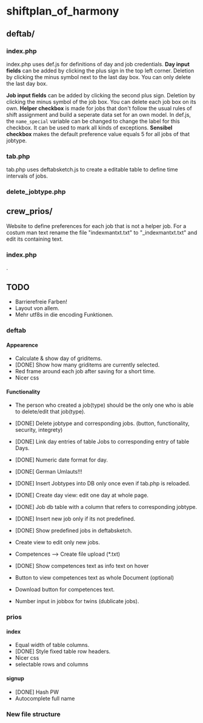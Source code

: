 # shiftplan_of_harmony

## deftab/
### index.php
index.php uses def.js for definitions of day and job credentials.
**Day input fields** can be added by clicking the plus sign in the top left corner. Deletion by clicking the minus symbol next to the last day box. You can only delete the last day box.

**Job input fields** can be added by clicking the second plus sign. Deletion by clicking the minus symbol of the job box. You can delete each job box on its own.
**Helper checkbox** is made for jobs that don't follow the usual rules of shift assignment and build a seperate data set for an own model.
In def.js, the `name_special` variable can be changed to change the label for this checkbox. It can be used to mark all kinds of exceptions.
**Sensibel checkbox** makes the default preference value equals 5 for all jobs of that jobtype.

### tab.php
tab.php uses deftabsketch.js to create a editable table to define time intervals of jobs.

### delete_jobtype.php

## crew_prios/
Website to define preferences for each job that is not a helper job.
For a costum man text rename the file "indexmantxt.txt" to "_indexmantxt.txt" and edit its containing text.
### index.php

.
## TODO

* Barrierefreie Farben!
* Layout von allem.
* Mehr utf8s in die encoding Funktionen.

### deftab
#### Appearence
* Calculate & show day of griditems.
* [DONE] Show how many griditems are currently selected.
* Red frame around each job after saving for a short time.
* Nicer css

#### Functionality
* The person who created a job(type) should be the only one who is able to delete/edit that job(type).
* [DONE] Delete jobtype and corresponding jobs. (button, functionality, security, integrety)
* [DONE] Link day entries of table Jobs to corresponding entry of table Days.
* [DONE] Numeric date format for day.
* [DONE[ German Umlauts!!!
* [DONE] Insert Jobtypes into DB only once even if tab.php is reloaded.
* [DONE] Create day view: edit one day at whole page.

* [DONE] Job db table with a column that refers to corresponding jobtype.
* [DONE] Insert new job only if its not predefined.
* [DONE] Show predefined jobs in deftabsketch.

* Create view to edit only new jobs.
* Competences --> Create file upload (*.txt)
* [DONE] Show competences text as info text on hover
* Button to view competences text as whole Document (optional)
* Download button for competences text.
* Number input in jobbox for twins (dublicate jobs).

### prios
#### index
* Equal width of table columns.
* [DONE] Style fixed table row headers.
* Nicer css
* selectable rows and columns

#### signup
* [DONE] Hash PW
* Autocomplete full name


### New file structure
